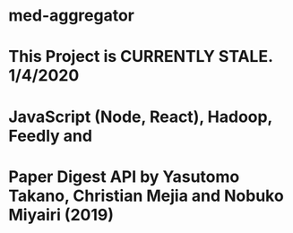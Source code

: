 # med-aggregator
# This Project is CURRENTLY STALE. 1/4/2020
#
# JavaScript (Node, React), Hadoop, Feedly and 
# Paper Digest API by Yasutomo Takano, Christian Mejia and Nobuko Miyairi (2019)

